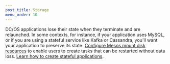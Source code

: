 ```yaml
---
post_title: Storage
menu_order: 10
---
```


DC/OS applications lose their state when they terminate and are relaunched. In some contexts, for instance, if your application uses MySQL, or if you are using a stateful service like Kafka or Cassandra, you'll want your application to preserve its state. [Configure Mesos mount disk resources](/docs/1.7/administration/storage/mount-disk-resources/) to enable users to create tasks that can be restarted without data loss. [Learn how to create stateful applications](/docs/1.7/usage/storage/persistent-volume/).
